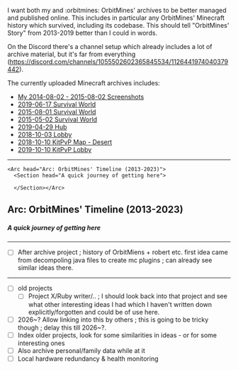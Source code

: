 I want both my and :orbitmines: OrbitMines' archives to be better managed and published online. This includes in particular any OrbitMines' Minecraft history which survived, including its codebase. This should tell "OrbitMines' Story" from 2013-2019 better than I could in words.

On the Discord there's a channel setup which already includes a lot of archive material, but it's far from everything (https://discord.com/channels/1055502602365845534/1126441974040379442).

The currently uploaded Minecraft archives includes:
- [My 2014-08-02 - 2015-08-02 Screenshots](https://archive.orbitmines.com/minecraft/2014-08-02_2015-08-02_Screenshots.zip)
- [2019-06-17 Survival World](https://archive.orbitmines.com/minecraft/survival/2019-06-17_OrbitMines_Survival.zip)
- [2015-08-01 Survival World](https://archive.orbitmines.com/minecraft/survival/2015-08-01_OrbitMines_Survival.zip)
- [2015-05-02 Survival World](https://archive.orbitmines.com/minecraft/survival/02-05-2015_OrbitMines_Survival.zip)
- [2019-04-29 Hub](https://archive.orbitmines.com/minecraft/hub/2019-04-29_OrbitMines_Hub_Lobby.zip)
- [2018-10-03 Lobby](https://archive.orbitmines.com/minecraft/survival/2018-10-03_OrbitMines_Survival_Lobby.zip)
- [2018-10-10 KitPvP Map - Desert](https://archive.orbitmines.com/minecraft/kitpvp/2018-10-10_OrbitMines_KitPvP_Desert.zip)
- [2019-10-10 KitPvP Lobby](https://archive.orbitmines.com/minecraft/kitpvp/2019-10-10_OrbitMines_KitPvP_Lobby.zip)

---

```
<Arc head="Arc: OrbitMines' Timeline (2013-2023)">  
  <Section head="A quick journey of getting here">  
  
  </Section></Arc>
```

## Arc: OrbitMines' Timeline (2013-2023)
##### A quick journey of getting here

---

- [ ] After archive project ; history of OrbitMiens + robert etc. first idea came from decompoling java files to create mc plugins ; can already see similar ideas there.

---
- [ ] old projects
	- [ ] Project X/Ruby writer/.. ; I should look back into that project and see what other interesting ideas I had which I haven't written down explicitly/forgotten and could be of use here.
- [ ] 2026~? Allow linking into this by others ; this is going to be tricky though ; delay this till 2026~?.
- [ ] Index older projects, look for some similarities in ideas  - or for some interesting ones
- [ ] Also archive personal/family data while at it  
- [ ] Local hardware redundancy & health monitoring  
